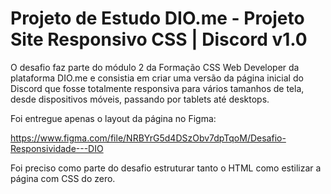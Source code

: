 <h1>Projeto de Estudo DIO.me - Projeto Site Responsivo CSS | Discord v1.0</h1>

O desafio faz parte do módulo 2 da Formação CSS Web Developer da plataforma DIO.me e consistia em criar uma versão da página inicial do Discord que fosse totalmente responsiva para vários tamanhos de tela, desde dispositivos móveis, passando por tablets até desktops.

Foi entregue apenas o layout da página no Figma:

https://www.figma.com/file/NRBYrG5d4DSzObv7dpTqoM/Desafio-Responsividade---DIO

Foi preciso como parte do desafio estruturar tanto o HTML como estilizar a página com CSS do zero.
